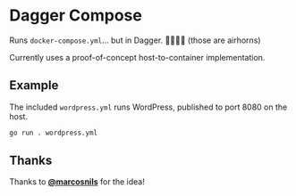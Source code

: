 # Dagger Compose

Runs `docker-compose.yml`... but in Dagger. 📢💨📢💨 (those are airhorns)

Currently uses a proof-of-concept host-to-container implementation.

## Example

The included `wordpress.yml` runs WordPress, published to port 8080 on the
host.

```sh
go run . wordpress.yml
```

## Thanks

Thanks to [**@marcosnils**](https://github.com/marcosnils) for the idea!
